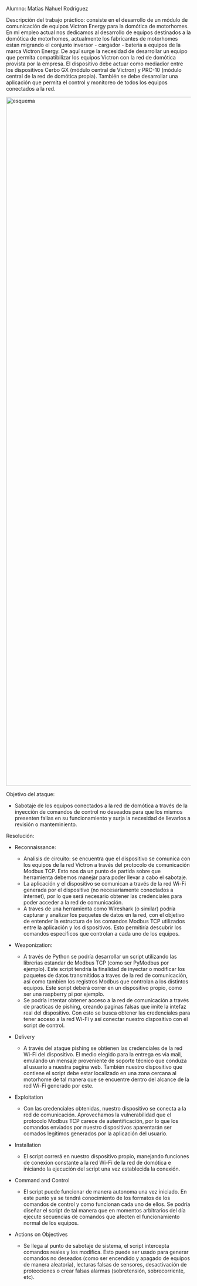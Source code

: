 Alumno: Matías Nahuel Rodriguez

Descripción del trabajo práctico: consiste en el desarrollo de un módulo de comunicación de equipos Victron Energy para la domótica de motorhomes. En mi empleo actual nos dedicamos al desarrollo de equipos destinados a la domótica de motorhomes, actualmente los fabricantes de motorhomes estan migrando el conjunto inversor - cargador - bateria a equipos de la marca Victron Energy. 
De aquí surge la necesidad de desarrollar un equipo que permita compatibilizar los equipos Victron con la red de domótica provista por la empresa. El dispositivo debe actuar como mediadior entre los dispositivos Cerbo GX (módulo central de Victron) y PRC-10 (módulo central de la red de domótica propia).
También se debe desarrollar una aplicación que permita el control y monitoreo de todos los equipos conectados a la red.

<img width="3384" height="1872" alt="esquema" src="https://github.com/user-attachments/assets/3cf2f3f7-d055-4f6f-a2d4-cbfe8818daff" />


Objetivo del ataque: 
- Sabotaje de los equipos conectados a la red de domótica a través de la inyección de comandos de control no deseados para que los mismos presenten fallas en su funcionamiento y surja la necesidad de llevarlos a revisión o manteminiento.

Resolución:
- Reconnaissance:
    - Analisis de circuito: se encuentra que el dispositivo se comunica con los equipos de la red Victron a través del protocolo de comunicación Modbus TCP. Esto nos da un punto de partida sobre que herramienta debemos manejar para poder llevar a cabo el sabotaje.
    - La aplicación y el dispositivo se comunican a través de la red Wi-Fi generada por el dispositivo (no necesariamente conectados a internet), por lo que será necesario obtener las credenciales para poder acceder a la red de comunicación.
    - A traves de una herramienta como Wireshark (o similar) podría capturar y analizar los paquetes de datos en la red, con el objetivo de entender la estructura de los comandos Modbus TCP utilizados entre la aplicación y los dispositivos. Esto permitiría descubrir los comandos especificos que controlan a cada uno de los equipos.
    
- Weaponization:
    - A través de Python se podría desarrollar un script utilizando las librerias estandar de Modbus TCP (como ser PyModbus por ejemplo). Este script tendría la finalidad de inyectar o modificar los paquetes de datos transmitidos a traves de la red de comunicación, así como tambien los registros Modbus que controlan a los distintos equipos. Este script deberá correr en un dispositivo propio, como ser una raspberry pi por ejemplo.
    - Se podría intentar obtener acceso a la red  de comunicación a través de practicas de pishing, creando paginas falsas que imite la intefaz real del dispositivo. Con esto se busca obtener las credenciales para tener acceso a la red Wi-Fi y así conectar nuestro dispositivo con el script de control.
- Delivery
    - A través del ataque pishing se obtienen las credenciales de la red Wi-Fi del dispositivo. El medio elegido para la entrega es via mail, emulando un mensaje proveniente de soporte técnico que conduza al usuario a nuestra pagina web. También nuestro dispositivo que contiene el script debe estar localizado en una zona cercana al motorhome de tal manera que se encuentre dentro del alcance de la red Wi-Fi generado por este.
- Exploitation
    - Con las credenciales obtenidas, nuestro dispositivo se conecta a la red de comunicación. Aprovechamos la vulnerabilidad que el protocolo Modbus TCP carece de autentificación, por lo que los comandos enviados por nuestro dispositivos aparentarán ser comados legítimos generados por la aplicación del usuario.
- Installation
    - El script correrá en nuestro dispositivo propio, manejando funciones de conexion constante a la red Wi-Fi de la red de domótica e iniciando la ejecución del script una vez establecida la conexión.
- Command and Control
    - El script puede funcionar de manera autonoma una vez iniciado. En este punto ya se tendrá conocimiento de los formatos de los comandos de control y como funcionan cada uno de ellos. Se podría diseñar el script de tal manera que en momentos arbitrarios del día ejecute secuencias de comandos que afecten el funcionamiento normal de los equipos. 
- Actions on Objectives
    - Se llega al punto de sabotaje de sistema, el script intercepta comandos reales y los modifica. Esto puede ser usado para generar comandos no deseados (como ser encendido y apagado de equipos de manera aleatoria), lecturas falsas de sensores, desactivación de protecciones o crear falsas alarmas (sobretensión, sobrecorriente, etc).
